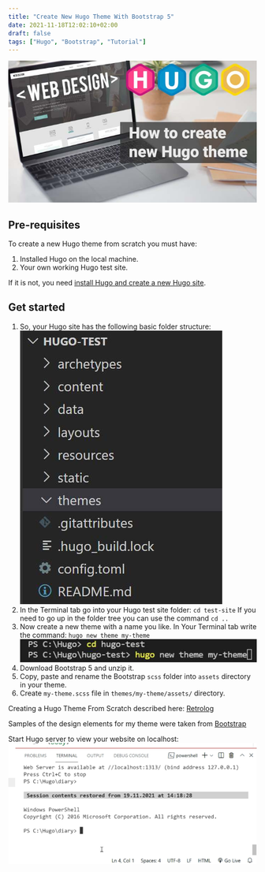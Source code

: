 ```yaml
---
title: "Create New Hugo Theme With Bootstrap 5"
date: 2021-11-18T12:02:10+02:00
draft: false
tags: ["Hugo", "Bootstrap", "Tutorial"]
---
```


![How to Create New Hugo Theme](how-to-create-new-hugo-theme.jpg)

## Pre-requisites

To create a new Hugo theme from scratch you must have:

1. Installed Hugo on the local machine.
2. Your own working Hugo test site.

If it is not, you need [install Hugo and create a new Hugo site](/posts/create-new-hugo-site/).

## Get started

1. So, your Hugo site has the following basic folder structure:
![theme folder in Hugo structure](folder-structure.jpg)
2. In the Terminal tab go into your Hugo test site folder: `cd test-site` If you need to go up in the folder tree you can use the command `cd ..`
3. Now create a new theme with a name you like. In Your Terminal tab write the command: `hugo new theme my-theme`
![create a new hugo theme](create-new-hugo-theme.jpg)
4. Download Bootstrap 5 and unzip it. 
5. Copy, paste and rename the Bootstrap `scss` folder into `assets` directory in your theme.
6. Create `my-theme.scss` file in `themes/my-theme/assets/` directory.

Creating a Hugo Theme From Scratch described here: [Retrolog](https://retrolog.io/blog/creating-a-hugo-theme-from-scratch/)

Samples of the design elements for my theme were taken from [Bootstrap](https://getbootstrap.com/docs/5.1/examples/)

Start Hugo server to view your website on localhost:
![hugo server command in terminal](hugo-server.webp)
